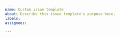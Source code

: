 ```yaml
---
name: Custom issue template
about: Describe this issue template's purpose here.
labels: 
assignees: 

---
```



